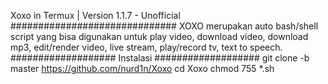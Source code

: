 Xoxo in Termux | Version 1.1.7 - Unofficial
##############################
XOXO merupakan auto bash/shell script yang bisa digunakan untuk play video, download video, download mp3, edit/render video, live stream, play/record tv, text to speech.
###################
Instalasi
###################
git clone -b master https://github.com/nurd1n/Xoxo
cd Xoxo
chmod 755 *.sh
